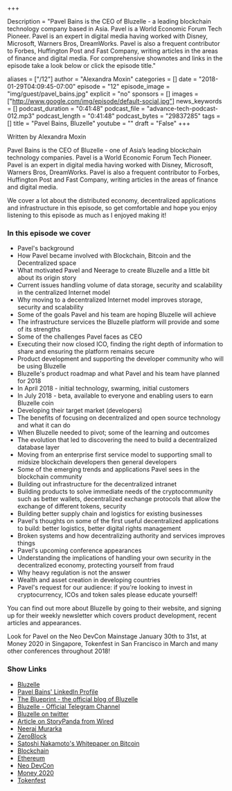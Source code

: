 +++

Description = "Pavel Bains is the CEO of Bluzelle - a leading blockchain technology company based in Asia. Pavel is a World Economic Forum Tech Pioneer. Pavel is an expert in digital media having worked with Disney, Microsoft, Warners Bros, DreamWorks. Pavel is also a frequent contributor to Forbes, Huffington Post and Fast Company, writing articles in the areas of finance and digital media. For comprehensive shownotes and links in the episode take a look below or click the episode title."

aliases = ["/12"]
author = "Alexandra Moxin"
categories = []
date = "2018-01-29T04:09:45-07:00"
episode = "12"
episode_image = "img/guest/pavel_bains.jpg"
explicit = "no"
sponsors = []
images = ["http://www.google.com/img/episode/default-social.jpg"]
news_keywords = []
podcast_duration = "0:41:48"
podcast_file = "advance-tech-podcast-012.mp3"
podcast_length = "0:41:48"
podcast_bytes = "29837285"
tags = []
title = "Pavel Bains, Bluzelle"
youtube = ""
draft = "False"
+++

Written by Alexandra Moxin

Pavel Bains is the CEO of Bluzelle - one of Asia’s leading blockchain technology companies. Pavel is a World Economic Forum Tech Pioneer. Pavel is an expert in digital media having worked with Disney, Microsoft, Warners Bros, DreamWorks. Pavel is also a frequent contributor to Forbes, Huffington Post and Fast Company, writing articles in the areas of finance and digital media.

We cover a lot about the distributed economy, decentralized applications and infrastructure in this episode, so get comfortable and hope you enjoy listening to this episode as much as I enjoyed making it!


### In this episode we cover
* Pavel's background
* How Pavel became involved with Blockchain, Bitcoin and the Decentralized space
* What motivated Pavel and Neerage to create Bluzelle and a little bit about its origin story
* Current issues handling volume of data storage, security and scalability in the centralized Internet model
* Why moving to a decentralized Internet model improves storage, security and scalability
* Some of the goals Pavel and his team are hoping Bluzelle will achieve
* The infrastructure services the Bluzelle platform will provide and some of its strengths
* Some of the challenges Pavel faces as CEO
* Executing their now closed ICO, finding the right depth of information to share and ensuring the platform remains secure
* Product development and supporting the developer community who will be using Bluzelle
* Bluzelle's product roadmap and what Pavel and his team have planned for 2018
* In April 2018 - initial technology, swarming, initial customers
* In July 2018 - beta, available to everyone and enabling users to earn Bluzelle coin
* Developing their target market (developers)
* The benefits of focusing on decentralized and open source technology and what it can do
* When Bluzelle needed to pivot; some of the learning and outcomes
* The evolution that led to discovering the need to build a decentralized database layer
* Moving from an enterprise first service model to supporting small to midsize blockchain developers then general developers
* Some of the emerging trends and applications Pavel sees in the blockchain community
* Building out infrastructure for the decentralized intranet
* Building products to solve immediate needs of the cryptocommunity such as better wallets, decentralized exchange protocols that allow the exchange of different tokens, security
* Building better supply chain and logistics for existing businesses
* Pavel's thoughts on some of the first useful decentralized applications to build: better logistics, better digital rights management
* Broken systems and how decentralizing authority and services improves things
* Pavel's upcoming conference appearances
* Understanding the implications of handling your own security in the decentralized economy, protecting yourself from fraud
* Why heavy regulation is not the answer
* Wealth and asset creation in developing countries
* Pavel's request for our audience: if you're looking to invest in cryptocurrency, ICOs and token sales please educate yourself!

You can find out more about Bluzelle by going to their website, and signing up for their weekly newsletter which covers product development, recent articles and appearances.

Look for Pavel on the Neo DevCon Mainstage January 30th to 31st, at Money 2020 in Singapore, Tokenfest in San Francisco in March and many other conferences throughout 2018!

### Show Links
* [Bluzelle](https://bluzelle.com/#frontpre-video-area)
* [Pavel Bains' LinkedIn Profile](https://www.linkedin.com/in/pavelbains/)
* [The Blueprint - the official blog of Bluzelle](https://blog.bluzelle.com/)
* [Bluzelle - Official Telegram Channel](https://t.me/bluzelle)
* [Bluzelle on twitter](https://twitter.com/bluzellehq)
* [Article on StoryPanda from Wired](https://www.wired.com/2012/09/storypanda/)
* [Neeraj Murarka](https://www.linkedin.com/in/neeraj-murarka-167b392/)
* [ZeroBlock](https://zeroblock.com/)
* [Satoshi Nakamoto's Whitepaper on Bitcoin](https://bitcoin.org/bitcoin.pdf)
* [Blockchain](https://www.blockchain.com/)
* [Ethereum](https://www.ethereum.org/)
* [Neo DevCon](http://devcon.neo.org/)
* [Money 2020](https://asia.money2020.com/)
* [Tokenfest](https://tokenfest.adria.digital/)

